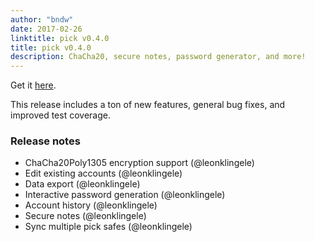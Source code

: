 ```yaml
---
author: "bndw"
date: 2017-02-26
linktitle: pick v0.4.0
title: pick v0.4.0
description: ChaCha20, secure notes, password generator, and more!
---
```


Get it [here](https://github.com/bndw/pick/releases/tag/v0.4.0).

This release includes a ton of new features, general bug fixes, and improved
test coverage.

### Release notes
* ChaCha20Poly1305 encryption support (@leonklingele)
* Edit existing accounts (@leonklingele)
* Data export (@leonklingele)
* Interactive password generation (@leonklingele)
* Account history (@leonklingele)
* Secure notes (@leonklingele)
* Sync multiple pick safes (@leonklingele)
